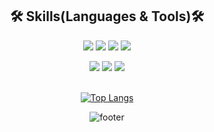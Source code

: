 

<div align="center">
  <!-- ![header](https://capsule-render.vercel.app/api?type=waving&color=gradient&height=150&section=header) -->
  <h2>🛠 Skills(Languages & Tools)🛠</h2>
  <img src="https://img.shields.io/badge/HTML5-34F26?style=flat-square&logo=HTML5&logoColor=white"/></a>
  <img src="https://img.shields.io/badge/CSS3-1572B6?style=flat-square&logo=CSS3&logoColor=white"/></a>
  <img src="https://img.shields.io/badge/JavaScript-F7DF1E?style=flat-square&logo=JavaScript&logoColor=white"/></a>
  <img src="https://img.shields.io/badge/React-61DAFB?style=flat-square&logo=React&logoColor=white"/></a>

  <img src="https://img.shields.io/badge/Photoshop-31A8FF?style=flat-square&logo=Adobe Photoshop&logoColor=white"/></a>
  <img src="https://img.shields.io/badge/Illustrator-ff9a00?style=flat-square&logo=Adobe Illustrator&logoColor=white"/></a>
  <img src="https://img.shields.io/badge/Sketch-F7B500?style=flat-square&logo=Sketch&logoColor=white"/></a>
  <br>
  <br>
  
  
  [![Top Langs](https://github-readme-stats.vercel.app/api/top-langs/?username=anuraghazra&layout=compact)](https://github.com/anuraghazra/github-readme-stats)

  <!-- ![trophy](https://github-profile-trophy.vercel.app/?username=whl5105) -->

  ![footer](https://capsule-render.vercel.app/api?type=waving&color=gradient&height=100&section=footer)
</div>






